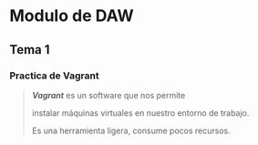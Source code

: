 # Modulo de DAW
## Tema 1
### Practica de Vagrant

> ***Vagrant*** es un software que nos permite
> 
> instalar máquinas virtuales en nuestro entorno de trabajo.
> 
> Es una herramienta ligera, consume pocos recursos.

